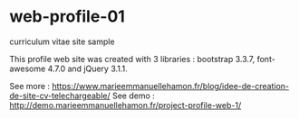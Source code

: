 # web-profile-01
curriculum vitae site sample

This profile web site was created with 3 libraries : bootstrap 3.3.7, font-awesome 4.7.0 and jQuery 3.1.1.

See more : https://www.marieemmanuellehamon.fr/blog/idee-de-creation-de-site-cv-telechargeable/
See demo : http://demo.marieemmanuellehamon.fr/project-profile-web-1/
